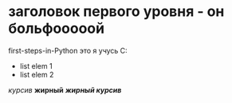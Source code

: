# заголовок первого уровня - он больфооооой
first-steps-in-Python
это я учусь С:
* list elem 1
* list elem 2

*курсив*
**жирный**
***жирный курсив***

